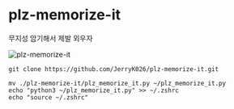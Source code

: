 # plz-memorize-it

무지성 암기해서 제발 외우자

![plz-memorize-it](https://github.com/user-attachments/assets/0e903a35-4d81-4589-8b3f-3c2bd2806ef1)


```shell
git clone https://github.com/JerryK026/plz-memorize-it.git

mv ./plz-memorize-it/plz_memorize_it.py ~/plz_memorize_it.py
echo "python3 ~/plz_memorize_it.py" >> ~/.zshrc
echo "source ~/.zshrc"
```
